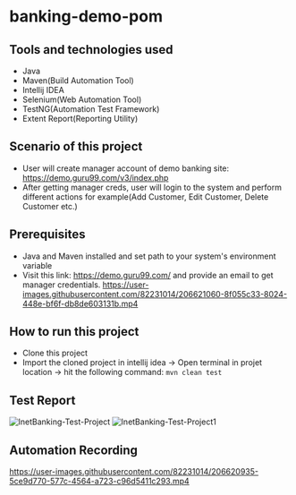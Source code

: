 # banking-demo-pom

## Tools and technologies used
- Java
- Maven(Build Automation Tool)
- Intellij IDEA
- Selenium(Web Automation Tool)
- TestNG(Automation Test Framework)
- Extent Report(Reporting Utility)

## Scenario of this project
- User will create manager account of demo banking site: https://demo.guru99.com/v3/index.php
- After getting manager creds, user will login to the system and perform different actions for example(Add Customer, Edit Customer, Delete Customer etc.)

## Prerequisites
- Java and Maven installed and set path to your system's environment variable
- Visit this link: https://demo.guru99.com/ and provide an email to get manager credentials.
https://user-images.githubusercontent.com/82231014/206621060-8f055c33-8024-448e-bf6f-db8de603131b.mp4

## How to run this project
- Clone this project
- Import the cloned project in intellij idea -> Open terminal in projet location -> hit the following command: ```mvn clean test```

## Test Report
![InetBanking-Test-Project](https://user-images.githubusercontent.com/82231014/206620887-640a9727-a34b-4b34-90b8-1b99601a2c10.png)
![InetBanking-Test-Project1](https://user-images.githubusercontent.com/82231014/206620895-ff21a683-6f92-4c15-a8b8-e998376c06a7.png)

## Automation Recording
https://user-images.githubusercontent.com/82231014/206620935-5ce9d770-577c-4564-a723-c96d5411c293.mp4

